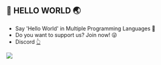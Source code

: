 ## 💪 HELLO WORLD 🌏

- Say 'Hello World' in Multiple Programming Languages 🛬
- Do you want to support us? Join now! 😜
- Discord <a href="https://discord.gg/UzUPnj9m">👆</a> 

<img src="https://c4.wallpaperflare.com/wallpaper/186/119/589/8-bit-hello-world-minimalism-wallpaper-preview.jpg" with="100%">
